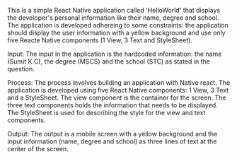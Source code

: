 This is a simple React Native application called 'HelloWorld' that displays the developer's personal information like their name, degree and school. The application is developed adhereing to some constraints: the application should display the user information with a yellow background and use only five Reacte Native components (1 View, 3 Text and StyleSheet).

Input:
The input in the application is the hardcoded information: the name (Sumit K C), the degree (MSCS) and the school (STC) as stated in the question.

Process:
The process involves building an application with Native react. The application is developed using five React Native components: 1 View, 3 Text and a StyleSheet. The view component is the container for the screen. The three text components holds the information that needs to be displayed. The StyleSheet is used for describing the style for the view and text components. 

Output:
The output is a mobile screen with a yellow background and the input information (name, degree and school) as three lines of text at the center of the screen. 
